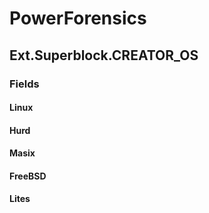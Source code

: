 ﻿# PowerForensics


## Ext.Superblock.CREATOR_OS

### Fields

#### Linux

#### Hurd

#### Masix

#### FreeBSD

#### Lites

